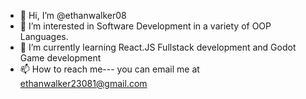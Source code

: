 - 👋 Hi, I’m @ethanwalker08
- 👀 I’m interested in Software Development in a variety of OOP Languages.
- 🌱 I’m currently learning React.JS Fullstack development and Godot Game development
- 📫 How to reach me--- you can email me at ethanwalker23081@gmail.com

